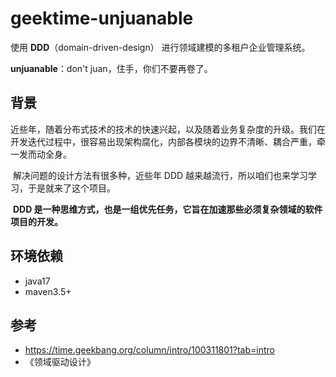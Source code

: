 # geektime-unjuanable

使用 **DDD**（domain-driven-design） 进行领域建模的多租户企业管理系统。

**unjuanable**：don't juan，住手，你们不要再卷了。

## 背景

​		近些年，随着分布式技术的技术的快速兴起，以及随着业务复杂度的升级。我们在开发迭代过程中，很容易出现架构腐化，内部各模块的边界不清晰、耦合严重，牵一发而动全身。

​		解决问题的设计方法有很多种，近些年 DDD 越来越流行，所以咱们也来学习学习，于是就来了这个项目。

​		**DDD 是一种思维方式，也是一组优先任务，它旨在加速那些必须复杂领域的软件项目的开发。**

## 环境依赖

- java17
- maven3.5+

##  参考

- https://time.geekbang.org/column/intro/100311801?tab=intro
- 《领域驱动设计》